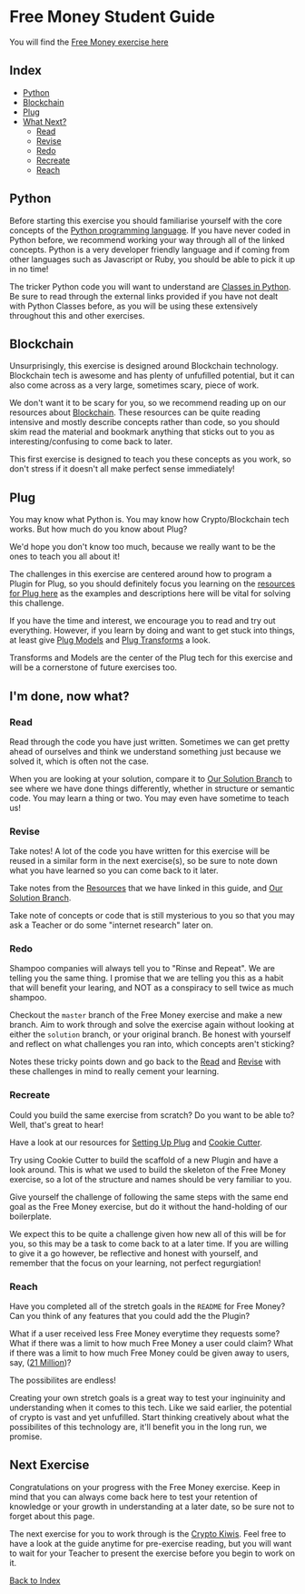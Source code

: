 # Free Money Student Guide

You will find the [Free Money exercise here](https://github.com/dev-academy-programme/plug-intro)

## Index
* [Python](#python)
* [Blockchain](#blockchain)
* [Plug](#plug)
* [What Next?](#i'm-done-now-what)
  * [Read](#read)
  * [Revise](#revise)
  * [Redo](#redo)
  * [Recreate](#recreate)
  * [Reach](#reach)

## Python

Before starting this exercise you should familiarise yourself with the core concepts of the [Python programming language](../segments/python).
If you have never coded in Python before, we recommend working your way through all of the linked concepts. Python is a very developer friendly language and if coming from other languages such as Javascript or Ruby, you should be able to pick it up in no time!

The tricker Python code you will want to understand are [Classes in Python](../segments/python/classes.md).
Be sure to read through the external links provided if you have not dealt with Python Classes before, as you will be using these extensively throughout this and other exercises.

## Blockchain

Unsurprisingly, this exercise is designed around Blockchain technology. Blockchain tech is awesome and has plenty of unfufilled potential, but it can also come across as a very large, sometimes scary, piece of work.

We don't want it to be scary for you, so we recommend reading up on our resources about [Blockchain](../segments/crypto/blockchain.md). These resources can be quite reading intensive and mostly describe concepts rather than code, so you should skim read the material and bookmark anything that sticks out to you as interesting/confusing to come back to later.

This first exercise is designed to teach you these concepts as you work, so don't stress if it doesn't all make perfect sense immediately!

## Plug

You may know what Python is. You may know how Crypto/Blockchain tech works. But how much do you know about Plug?

We'd hope you don't know too much, because we really want to be the ones to teach you all about it!

The challenges in this exercise are centered around how to program a Plugin for Plug, so you should definitely focus you learning on the [resources for Plug here](../segments/plug) as the examples and descriptions here will be vital for solving this challenge.

If you have the time and interest, we encourage you to read and try out everything. However, if you learn by doing and want to get stuck into things, at least give [Plug Models](../segments/plug/models.md) and [Plug Transforms](../segments/plug/models.md) a look.

Transforms and Models are the center of the Plug tech for this exercise and will be a cornerstone of future exercises too.

## I'm done, now what?

### Read

Read through the code you have just written. Sometimes we can get pretty ahead of ourselves and think we understand something just because we solved it, which is often not the case.

When you are looking at your solution, compare it to [Our Solution Branch](https://github.com/dev-academy-programme/plug-intro.git) to see where we have done things differently, whether in structure or semantic code. You may learn a thing or two. You may even have sometime to teach us!

### Revise

Take notes! A lot of the code you have written for this exercise will be reused in a similar form in the next exercise(s), so be sure to note down what you have learned so you can come back to it later.

Take notes from the [Resources](../segments) that we have linked in this guide, and [Our Solution Branch](https://github.com/dev-academy-programme/plug-intro.git).

Take note of concepts or code that is still mysterious to you so that you may ask a Teacher or do some "internet research" later on.

### Redo

Shampoo companies will always tell you to "Rinse and Repeat". We are telling you the same thing. I promise that we are telling you this as a habit that will benefit your learing, and NOT as a conspiracy to sell twice as much shampoo.

Checkout the `master` branch of the Free Money exercise and make a new branch. Aim to work through and solve the exercise again without looking at either the `solution` branch, or your original branch. Be honest with yourself and reflect on what challenges you ran into, which concepts aren't sticking?

Notes these tricky points down and go back to the [Read](#read) and [Revise](#revise) with these challenges in mind to really cement your learning.

### Recreate

Could you build the same exercise from scratch? Do you want to be able to? Well, that's great to hear!

Have a look at our resources for [Setting Up Plug](../segments/plug/setup.md) and [Cookie Cutter](../segments/plug/cookie-cutter.md).

Try using Cookie Cutter to build the scaffold of a new Plugin and have a look around. This is what we used to build the skeleton of the Free Money exercise, so a lot of the structure and names should be very familiar to you.

Give yourself the challenge of following the same steps with the same end goal as the Free Money exercise, but do it without the hand-holding of our boilerplate.

We expect this to be quite a challenge given how new all of this will be for you, so this may be a task to come back to at a later time. If you are willing to give it a go however, be reflective and honest with yourself, and remember that the focus on your learning, not perfect regurgiation!

### Reach

Have you completed all of the stretch goals in the `README` for Free Money? Can you think of any features that you could add the the Plugin?

What if a user received less Free Money everytime they requests some?
What if there was a limit to how much Free Money a user could claim?
What if there was a limit to how much Free Money could be given away to users, say, ([21 Million](https://www.quora.com/Why-is-there-a-limited-amount-of-bitcoin-available))?

The possibilites are endless!

Creating your own stretch goals is a great way to test your inginuinity and understanding when it comes to this tech.
Like we said earlier, the potential of crypto is vast and yet unfufilled. Start thinking creatively about what the possibilites of this technology are, it'll benefit you in the long run, we promise.

## Next Exercise

Congratulations on your progress with the Free Money exercise. Keep in mind that you can always come back here to test your retention of knowledge or your growth in understanding at a later date, so be sure not to forget about this page.

The next exercise for you to work through is the [Crypto Kiwis](./cryptokiwis). Feel free to have a look at the guide anytime for pre-exercise reading, but you will want to wait for your Teacher to present the exercise before you begin to work on it.

[Back to Index](./README.md)
